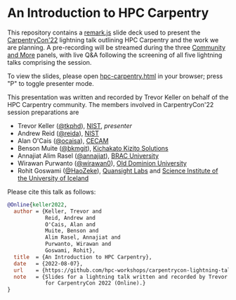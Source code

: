 # An Introduction to HPC Carpentry

This repository contains a [remark.js][rmrk] slide deck used to
present the [CarpentryCon'22][cc22] lightning talk outlining HPC Carpentry
and the work we are planning. A pre-recording will be streamed during
the three [Community and More][comm] panels, with live Q&A following
the screening of all five lightning talks comprising the session.

To view the slides, please open [hpc-carpentry.html](hpc-carpentry.html)
in your browser; press "P" to toggle presenter mode.

This presentation was written and recorded by Trevor Keller on behalf of the
HPC Carpentry community. The members involved in CarpentryCon'22 session
preparations are

- Trevor Keller ([@tkphd][tkphd]), [NIST][nist], *presenter*
- Andrew Reid ([@reida][reida]), [NIST][nist]
- Alan O'Cais ([@ocaisa][ocaisa]), [CECAM][cecam]
- Benson Muite ([@bkmgit][bkmgit]),
  [Kichakato Kizito Solutions][kks]
- Annajiat Alim Rasel ([@annajiat][annajiat]),
  [BRAC University][brac]
- Wirawan Purwanto ([@wirawan0][wirawan0]),
  [Old Dominion University][odu]
- Rohit Goswami ([@HaoZeke][haozeke]),
  [Quansight Labs][quansight] and [Science Institute of the University of Iceland][uhis]

Please cite this talk as follows:

``` bibtex
@Online{keller2022,
  author = {Keller, Trevor and
            Reid, Andrew and 
            O'Cais, Alan and 
            Muite, Benson and
            Alim Rasel, Annajiat and 
            Purwanto, Wirawan and
            Goswami, Rohit},
  title  = {An Introduction to HPC Carpentry},
  date   = {2022-08-07},
  url    = {https://github.com/hpc-workshops/carpentrycon-lightning-talk},
  note   = {Slides for a lightning talk written and recorded by Trevor Keller 
            for CarpentryCon 2022 (Online).}
}
```

<!-- People -->

[annajiat]: https://github.com/annajiat
[bkmgit]:   https://github.com/bkmgit
[haozeke]:  https://github.com/HaoZeke
[ocaisa]:   https://github.com/ocaisa
[reida]:    https://github.com/reida
[tkphd]:    https://github.com/tkphd
[wirawan0]: https://github.com/wirawan0

<!-- Places -->

[brac]:  https://www.bracu.ac.bd
[cecam]: https://www.cecam.org
[kks]:   https://kichakatokizito.solutions
[nist]:  https://www.nist.gov
[odu]:   https://www.odu.edu
[quansight]: https://quansight.com
[uhis]:  http://raunvisindastofnun.hi.is/the_science_institute

<!-- Links -->

[cc22]:  https://2022.carpentrycon.org
[comm]:  https://pad.carpentries.org/cc2022-community-and-more
[rmrk]:  https://github.com/gnab/remark
